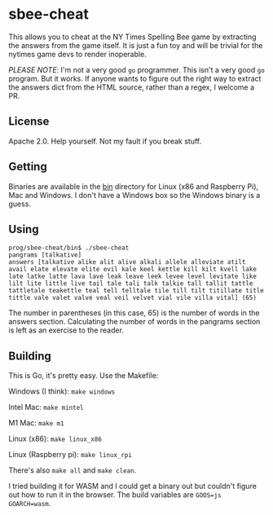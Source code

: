 # sbee-cheat

This allows you to cheat at the NY Times Spelling Bee game by extracting the answers from the game itself. It is just a fun toy and will be trivial for the nytimes game devs to render inoperable.  

*PLEASE NOTE*: I'm not a very good `go` programmer.  This isn't a very good `go` program. But it works.
If anyone wants to figure out the right way to extract the answers dict from the HTML source, rather than a regex, I welcome a PR.

## License
Apache 2.0.  Help yourself. Not my fault if you break stuff.

## Getting
Binaries are available in the [bin](bin/) directory for Linux (x86 and Raspberry Pi), Mac and Windows.  I don't have a Windows box so the Windows binary is a guess.

## Using

```
prog/sbee-cheat/bin$ ./sbee-cheat
pangrams [talkative]
answers [talkative alike alit alive alkali allele alleviate atilt avail elate elevate elite evil kale keel kettle kill kilt kvell lake late latke latte lava lave leak leave leek levee level levitate like lilt lite little live tail tale tali talk talkie tall tallit tattle tattletale teakettle teal tell telltale tile till tilt titillate title tittle vale valet valve veal veil velvet vial vile villa vital] (65)
```

The number in parentheses (in this case, 65) is the number of words in the answers section.
Calculating the number of words in the pangrams section is left as an exercise to the reader.

## Building
This is Go, it's pretty easy. Use the Makefile:

Windows (I think):
`make windows`

Intel Mac:
`make mintel`

M1 Mac:
`make m1`

Linux (x86):
`make linux_x86`

Linux (Raspberry pi):
`make linux_rpi`

There's also `make all` and `make clean`.

I tried building it for WASM and I could get a binary out but couldn't figure out how to run it in the browser.  The build variables are `GOOS=js GOARCH=wasm`.